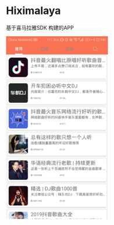 # Hiximalaya
基于喜马拉雅SDK 构建的APP

<img src="https://github.com/cooek/Hiximalaya/blob/master/app/album/1.jpg"  height="500" width="280">
